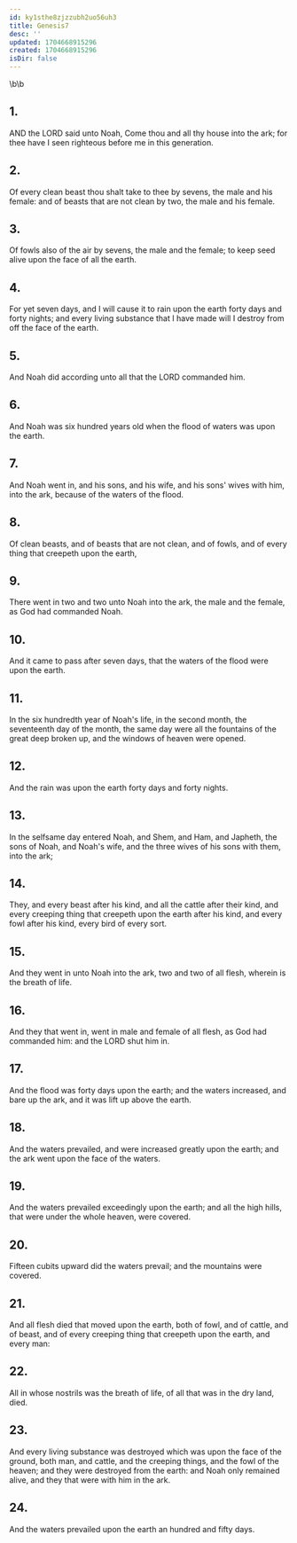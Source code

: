 ```yaml
---
id: ky1sthe8zjzzubh2uo56uh3
title: Genesis7
desc: ''
updated: 1704668915296
created: 1704668915296
isDir: false
---
```

\b\b
## 1.
AND the LORD said unto Noah, Come thou and all thy house into the ark; for thee have I seen righteous before me in this generation.
## 2.
Of every clean beast thou shalt take to thee by sevens, the male and his female: and of beasts that are not clean by two, the male and his female.
## 3.
Of fowls also of the air by sevens, the male and the female; to keep seed alive upon the face of all the earth.
## 4.
For yet seven days, and I will cause it to rain upon the earth forty days and forty nights; and every living substance that I have made will I destroy from off the face of the earth.
## 5.
And Noah did according unto all that the LORD commanded him.
## 6.
And Noah was six hundred years old when the flood of waters was upon the earth.
## 7.
And Noah went in, and his sons, and his wife, and his sons' wives with him, into the ark, because of the waters of the flood.
## 8.
Of clean beasts, and of beasts that are not clean, and of fowls, and of every thing that creepeth upon the earth,
## 9.
There went in two and two unto Noah into the ark, the male and the female, as God had commanded Noah.
## 10.
And it came to pass after seven days, that the waters of the flood were upon the earth.
## 11.
In the six hundredth year of Noah's life, in the second month, the seventeenth day of the month, the same day were all the fountains of the great deep broken up, and the windows of heaven were opened.
## 12.
And the rain was upon the earth forty days and forty nights.
## 13.
In the selfsame day entered Noah, and Shem, and Ham, and Japheth, the sons of Noah, and Noah's wife, and the three wives of his sons with them, into the ark;
## 14.
They, and every beast after his kind, and all the cattle after their kind, and every creeping thing that creepeth upon the earth after his kind, and every fowl after his kind, every bird of every sort.
## 15.
And they went in unto Noah into the ark, two and two of all flesh, wherein is the breath of life.
## 16.
And they that went in, went in male and female of all flesh, as God had commanded him: and the LORD shut him in.
## 17.
And the flood was forty days upon the earth; and the waters increased, and bare up the ark, and it was lift up above the earth.
## 18.
And the waters prevailed, and were increased greatly upon the earth; and the ark went upon the face of the waters.
## 19.
And the waters prevailed exceedingly upon the earth; and all the high hills, that were under the whole heaven, were covered.
## 20.
Fifteen cubits upward did the waters prevail; and the mountains were covered.
## 21.
And all flesh died that moved upon the earth, both of fowl, and of cattle, and of beast, and of every creeping thing that creepeth upon the earth, and every man:
## 22.
All in whose nostrils was the breath of life, of all that was in the dry land, died.
## 23.
And every living substance was destroyed which was upon the face of the ground, both man, and cattle, and the creeping things, and the fowl of the heaven; and they were destroyed from the earth: and Noah only remained alive, and they that were with him in the ark.
## 24.
And the waters prevailed upon the earth an hundred and fifty days.
